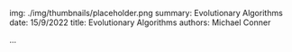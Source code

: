 img: ./img/thumbnails/placeholder.png
summary: Evolutionary Algorithms
date: 15/9/2022
title: Evolutionary Algorithms
authors: Michael Conner

...